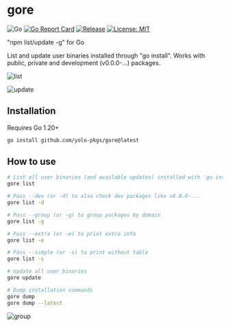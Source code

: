# gore

![Go](https://github.com/yolo-pkgs/gore/actions/workflows/go.yml/badge.svg)
[![Go Report Card](https://goreportcard.com/badge/github.com/yolo-pkgs/gore)](https://goreportcard.com/report/github.com/yolo-pkgs/gore)
[![Release](https://img.shields.io/github/v/release/yolo-pkgs/gore.svg?style=flat-square)](https://github.com/yolo-pkgs/gore)
[![License: MIT](https://img.shields.io/badge/License-MIT-yellow.svg)](https://opensource.org/licenses/MIT)

"npm list/update -g" for Go

List and update user binaries installed through "go install". Works with public, private and development (v0.0.0-...) packages.

![list](https://github.com/yolo-pkgs/gore/assets/71007493/e121225a-af70-4d7a-9d87-e4470608a36a)

![update](https://github.com/yolo-pkgs/gore/assets/71007493/67125d67-2491-4cc0-b650-6fb211cadafb)

## Installation

Requires Go 1.20+

```bash
go install github.com/yolo-pkgs/gore@latest
```

## How to use

```bash
# List all user binaries (and available updates) installed with 'go install'
gore list

# Pass --dev (or -d) to also check dev packages like v0.0.0-...
gore list -d

# Pass --group (or -g) to group packages by domain
gore list -g

# Pass --extra (or -e) to print extra info
gore list -e

# Pass --simple (or -s) to print without table
gore list -s

# Update all user binaries
gore update

# Dump installation commands
gore dump
gore dump --latest
```

![group](https://github.com/yolo-pkgs/gore/assets/71007493/a006adea-a23b-40f8-9009-76cc7e03205f)
